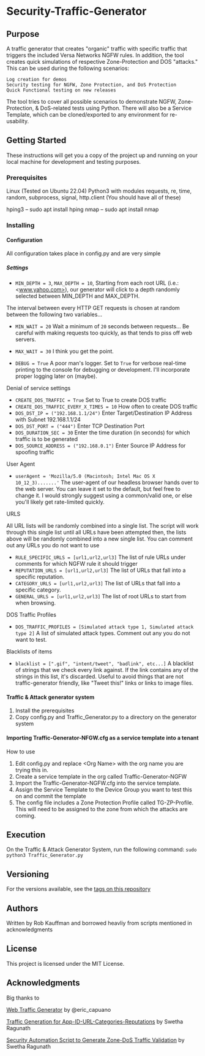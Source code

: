 # Security-Traffic-Generator

## Purpose

A traffic generator that creates "organic" traffic with specific traffic that triggers the included Versa Networks NGFW rules. In addition, the tool creates quick simulations of respective Zone-Protection and DOS "attacks." This can be used during the following scenarios:

```Demos
Log creation for demos
Security testing for NGFW, Zone Protection, and DoS Protection
Quick Functional testing on new releases
```

The tool tries to cover all possible scenarios to demonstrate NGFW, Zone-Protection, & DoS-related tests using Python. There will also be a Service Template, which can be cloned/exported to any environment for re-usability.

## Getting Started

These instructions will get you a copy of the project up and running on your local machine for development and testing purposes.

### Prerequisites

Linux (Tested on Ubuntu 22.04)
Python3 with modules
  requests, re, time, random, subprocess, signal, http.client (You should have all of these)

hping3 – sudo apt install hping
nmap – sudo apt install nmap

### Installing

#### Configuration

All configuration takes place in config.py and are very simple

##### Settings

- `MIN_DEPTH = 3`, `MAX_DEPTH = 10`,  Starting from each root URL (i.e.: <www.yahoo.com>), our generator will click to a depth randomly selected between MIN_DEPTH and MAX_DEPTH.

The interval between every HTTP GET requests is chosen at random between the following two variables...

- `MIN_WAIT = 20` Wait a minimum of `20` seconds between requests... Be careful with making requests too quickly, as that tends to piss off web servers.
- `MAX_WAIT = 30` I think you get the point.

- `DEBUG = True` A poor man's logger. Set to `True` for verbose real-time printing to the console for debugging or development. I'll incorporate proper logging later on (maybe).

Denial of service settings

- `CREATE_DOS_TRAFFIC = True`  Set to True to create DOS traffic
- `CREATE_DOS_TRAFFIC_EVERY_X_TIMES = 10` How often to create DOS traffic
- `DOS_DST_IP = ("192.168.1.1/24")` Enter Target/Destination IP Address with Subnet 192.168.1.1/24
- `DOS_DST_PORT = ("444")` Enter TCP Destination Port
- `DOS_DURATION_SEC = 30`  Enter the time duration (in seconds) for which traffic is to be generated
- `DOS_SOURCE_ADDRESS = ("192.168.0.1")`  Enter Source IP Address for spoofing traffic

User Agent

- `userAgent = 'Mozilla/5.0 (Macintosh; Intel Mac OS X 10_12_3).......'` The user-agent of our headless browser hands over to the web server. You can leave it set to the default, but feel free to change it. I would strongly suggest using a common/valid one, or else you'll likely get rate-limited quickly.

URLS

All URL lists will be randomly combined into a single list. The script will work through this single list until all URLs have been attempted then, the lists above will be randomly combined into a new single list. You can comment out any URLs you do not want to use

- `RULE_SPECIFIC_URLS = [url1,url2,url3]` The list of rule URLs under comments for which NGFW rule it should trigger
- `REPUTATION_URLS = [url1,url2,url3]` The list of URLs that fall into a specific reputation.
- `CATEGORY_URLS = [url1,url2,url3]` The list of  URLs that fall into a specific category.
- `GENERAL_URLS = [url1,url2,url3]` The list of root URLs to start from when browsing.

DOS Traffic Profiles

- `DOS_TRAFFIC_PROFILES = [Simulated attack type 1, Simulated attack type 2]` A list of simulated attack types. Comment out any you do not want to test.

Blacklists of items

- `blacklist = [".gif", "intent/tweet", "badlink", etc...]` A blacklist of strings that we check every link against. If the link contains any of the strings in this list, it's discarded. Useful to avoid things that are not traffic-generator friendly, like "Tweet this!" links or links to image files.

#### Traffic & Attack generator system

1. Install the prerequisites
2. Copy config.py and Traffic_Generator.py to a directory on the generator system

#### Importing Traffic-Generator-NFGW.cfg as a service template into a tenant

How to use

1. Edit config.py and replace \<Org Name\> with the org name you are trying this in.
2. Create a service template in the org called Traffic-Generator-NGFW
3. Import the Traffic-Generator-NGFW.cfg into the service template.
4. Assign the Service Template to the Device Group you want to test this on and commit the template
5. The config file includes a Zone Protection Profile called TG-ZP-Profile.  This will need to be assigned to the zone from which the attacks are coming.

## Execution

On the Traffic & Attack Generator System, run the following command:
`sudo python3 Traffic_Generator.py`

## Versioning

For the versions available, see the [tags on this repository](https://github.com/your/project/tags)

## Authors

Written by Rob Kauffman and borrowed heavliy from scripts mentioned in acknowledgments

## License

This project is licensed under the MIT License.

## Acknowledgments

Big thanks to

[Web Traffic Generator](https://github.com/ecapuano/web-traffic-generator) by @eric_capuano

[Traffic Generation for App-ID-URL-Categories-Reputations](https://github.com/versa-networks/devops/tree/master/python/Security%20Automation%20-%20Traffic%20Generation%20for%20App-ID-URL-Categories-Reputations) by Swetha Ragunath

[Security Automation Script to Generate Zone-DoS Traffic Validation](https://github.com/versa-networks/devops/tree/7f68a474f55febea49ff6612fdae45db32bed76e/python/Security%20Automation%20Script%20to%20Generate%20Zone-DoS%20Traffic%20Validation) by Swetha Ragunath
